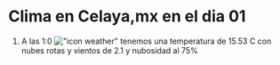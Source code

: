 # Clima en Celaya,mx en el dia 01

1. A las 1:0 !["icon weather"](http://openweathermap.org/img/w/04n.png) tenemos una temperatura de 15.53 C con nubes rotas y  vientos de 2.1 y nubosidad al 75%
